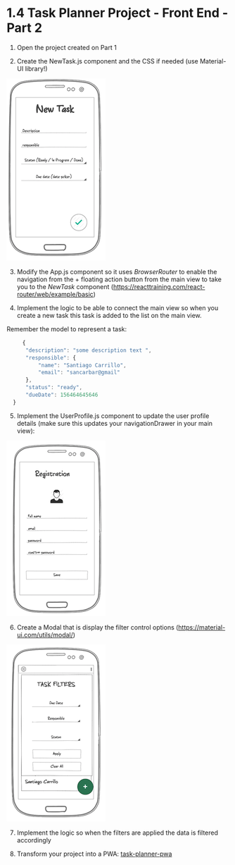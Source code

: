 # 1.4 Task Planner Project - Front End - Part 2

1. Open the project created on Part 1

2. Create the NewTask.js component and the CSS if needed (use Material-UI library!)

![](images/new-task.png)

3. Modify the App.js component so it uses *BrowserRouter* to enable the navigation from the + floating action button from the main view to take you to the *NewTask* component (https://reacttraining.com/react-router/web/example/basic)

4. Implement the logic to be able to connect the main view so when you create a new task this task is added to the list on the main view.

Remember the model to represent a task:
  ```javascript
       {
    	"description": "some description text ",
    	"responsible": {
    		"name": "Santiago Carrillo",
    		"email": "sancarbar@gmail"
    	},
    	"status": "ready",
    	"dueDate": 156464645646
    }
```
5. Implement the UserProfile.js component to update the user profile details (make sure this updates your navigationDrawer in your main view):

![](images/update-profile.png)

6. Create a Modal that is display the filter control options (https://material-ui.com/utils/modal/)

![](images/add-filter.png)

7. Implement the logic so when the filters are applied the data is filtered accordingly

8. Transform your project into a PWA:  [task-planner-pwa](https://github.com/COSW-ECI/task-planner-pwa)
